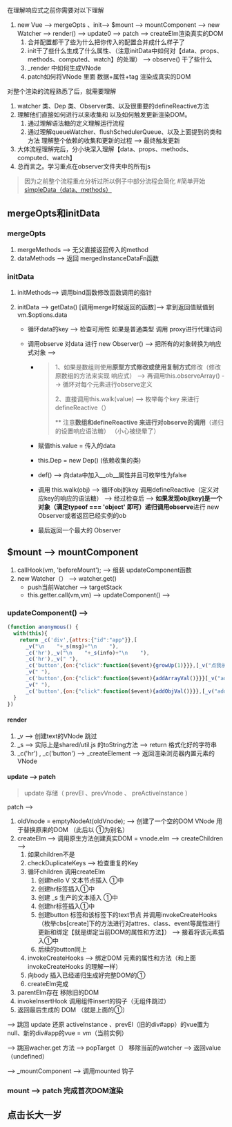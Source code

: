 在理解响应式之前你需要对以下理解

1. new Vue --> mergeOpts 、init--> $mount --> mountComponent --> new Watcher --> render() --> update0 --> patch --> createElm渲染真实的DOM
   1. 合并配置都干了些为什么把你传入的配置合并成什么样子了
   2. init干了些什么生成了什么属性、（注意initData中如何对【data、props、methods、computed、watch】的处理） --> observe() 干了些什么
   3. _render 中如何生成VNode
   4. patch如何将VNode 里面 数据+属性+tag 渲染成真实的DOM



对整个渲染的流程熟悉了后，就需要理解

1. watcher 类、Dep 类、Observer类、以及很重要的defineReactive方法
2. 理解他们直接如何进行以来收集和 以及如何触发更新渲染DOM。
   1. 通过理解语法糖的定义理解运行流程
   2. 通过理解queueWatcher、flushSchedulerQueue、以及上面提到的类和方法 理解整个依赖的收集和更新的过程 --> 最终触发更新
3. 大体流程理解完后，分小块深入理解【data、props、methods、computed、watch】
4. 总而言之。学习重点在observer文件夹中的所有js

> 因为之前整个流程重点分析过所以例子中部分流程会简化
#简单开始 [simpleData（data、methods）](../HTML/simpleData.html)

## mergeOpts和initData

### mergeOpts

1. mergeMethods -->   无父直接返回传入的method
2. dataMethods --> 返回 mergedInstanceDataFn函数                                                                    

### initData

1. initMethods--> 调用bind函数修改函数调用的指针

2. initData --> getData() [调用merge时候返回的函数]--> 拿到返回值赋值到 vm.$options.data 

   -  循环data的key --> 检查可用性 如果是普通类型 调用 proxy进行代理访问

   - 调用observe 对data  进行 new Observer() --> 把所有的对象转换为响应式对象 -->

     - > 1、如果是数组则使用**原型方式修改或使用复制方式**修改（修改原数组的方法来实现 响应式） --> 再调用this.observeArray() -->  循环对每个元素进行observe定义
       >
       > 2、直接调用this.walk(value)  --> 枚举每个key 来进行defineReactive（）
       >
       > ** 注意**数组和defineReactive 来进行对observe的调用**（递归的设置响应语法糖） （小心被绕晕了）

     - 赋值this.value = 传入的data

     - this.Dep =  new Dep() (依赖收集的类)

     - def() --> 向data中加入__ob\_\_属性并且可枚举性为false

     - 调用 this.walk(obj) --> 循环obj的key 调用defineReactive（定义对应key的响应的语法糖） --> 经过检查后 --> **如果发现obj[key]是一个对象（满足typeof === 'object' 即可）递归调用observe**进行 new Observer或者返回已经实例的ob

     - 最后返回一个最大的 Observer

## $mount --> mountComponent

1. callHook(vm, 'beforeMount');  --> 组装 updateComponent函数
2. new Watcher（） --> watcher.get()
   - push当前Watcher --> targetStack
   - this.getter.call(vm,vm) --> updateComponent() -->

### updateComponent() -->

```javascript
(function anonymous() {
  with(this){
    return _c('div',{attrs:{"id":"app"}},[
      _v("\n    "+_s(msg)+"\n    "),
      _c('hr'),_v("\n    "+_s(info)+"\n    "),
      _c('hr'),_v(" "),
      _c('button',{on:{"click":function($event){growUp(1)}}},[_v("点我长大一岁")]),
      _v(" "),
      _c('button',{on:{"click":function($event){addArrayVal()}}}[_v("addArrayVal")]),
      _v(" "),
      _c('button',{on:{"click":function($event){addObjVal()}}},[_v("addObjVal")])])
  }
})
```

#### render 

1. _v --> 创建text的VNode 跳过
2. _s --> 实际上是shared/util.js 的toString方法 --> return 格式化好的字符串
3. _c('hr') , _c('button') -->  _createElement --> 返回渲染浏览器内置元素的VNode

#### update --> patch 

> update 存储（ prevEl 、prevVnode 、 preActiveInstance ）

patch -->

1.  oldVnode = emptyNodeAt(oldVnode); --> 创建了一个空的DOM VNode 用于替换原来的DOM （此后以 ①为别名）
2. createElm --> 调用原生方法创建真实DOM  = vnode.elm --> createChildren -->
   1. 如果children不是
   2. checkDuplicateKeys --> 检查重复的Key
   3. 循环children 调用createElm
      1. 创建hello V 文本节点插入 ①中
      2. 创建hr标签插入①中
      3. 创建 _s 生产的文本插入 ①中
      4. 创建hr标签插入①中
      5. 创建button 标签和该标签下的text节点 并调用invokeCreateHooks（枚举cbs[create]下的方法进行对attres、class、event等属性进行更新和绑定【就是绑定当前DOM的属性和方法】） --> 接着将该元素插入①中
      6.  后续的button同上
   4. invokeCreateHooks --> 绑定DOM 元素的属性和方法（和上面invokeCreateHooks 的理解一样）
   5. 向body 插入已经递归生成好完整DOM的①
   6. createElm完成
3. parentElm存在 移除旧的DOM
4. invokeInsertHook 调用组件insert的钩子（无组件跳过）
5. 返回最后生成的 DOM （就是上面的①）

--> 跳回 update 还原 activeInstance 、prevEl（旧的div#app）的vue置为null、新的div#app的vue = vm（当前实例）

--> 跳回wacher.get 方法 --> popTarget（） 移除当前的watcher --> 返回value（undefined）

--> _mountComponent --> 调用mounted 钩子

### mount --> patch 完成首次DOM渲染

## 点击长大一岁

